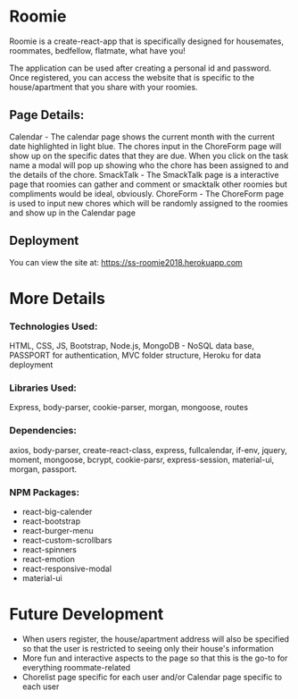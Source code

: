 # Roomie

Roomie is a create-react-app that is specifically designed for housemates, roommates, bedfellow, flatmate, what have you! 

The application can be used after creating a personal id and password. Once registered, you can access the website that is specific to the house/apartment that you share with your roomies. 

## Page Details: 

Calendar - 
The calendar page shows the current month with the current date highlighted in light blue. The chores input in the ChoreForm page will show up on the specific dates that they are due. When you click on the task name a modal will pop up showing who the chore has been assigned to and the details of the chore. 
SmackTalk - 
The SmackTalk page is a interactive page that roomies can gather and comment or smacktalk other roomies but compliments would be ideal, obviously. 
ChoreForm - 
The ChoreForm page is used to input new chores which will be randomly assigned to the roomies and show up in the Calendar page

## Deployment

You can view the site at: https://ss-roomie2018.herokuapp.com

# More Details

### Technologies Used:

HTML, CSS, JS, Bootstrap, Node.js, MongoDB - NoSQL data base, PASSPORT for authentication, MVC folder structure, Heroku for data deployment

### Libraries Used: 
Express, body-parser, cookie-parser, morgan, mongoose, routes

### Dependencies:
axios, body-parser, create-react-class, express, fullcalendar, if-env, jquery, moment, mongoose, bcrypt, cookie-parsr, express-session, material-ui, morgan, passport.
    
### NPM Packages:
* react-big-calender
* react-bootstrap
* react-burger-menu
* react-custom-scrollbars
* react-spinners
* react-emotion
* react-responsive-modal
* material-ui


# Future Development

* When users register, the house/apartment address will also be specified so that the user is restricted to seeing only their house's information
* More fun and interactive aspects to the page so that this is the go-to for everything roommate-related 
* Chorelist page specific for each user and/or Calendar page specific to each user

